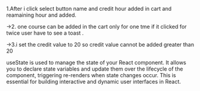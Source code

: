 1.After i click select button name and credit hour added in cart and reamaining hour and added.

->2. one course can be added in the cart only for one tme if it clicked for twice user have to see a toast .

->3.i set the credit value to 20 so credit value cannot be added greater than 20

useState is used to manage the state of your React component. It allows you to declare state variables and update them over the lifecycle of the component, triggering re-renders when state changes occur. This is essential for building interactive and dynamic user interfaces in React.
